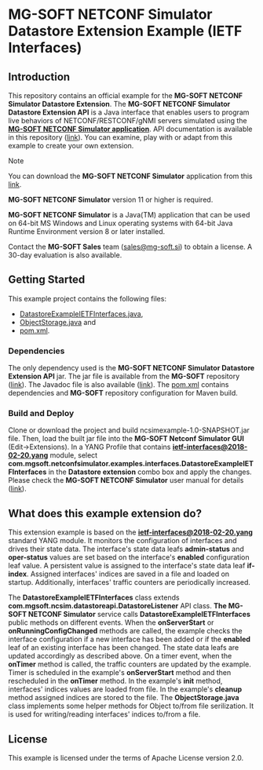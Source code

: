 # MG-SOFT NETCONF Simulator Datastore Extension Example (IETF Interfaces)

## Introduction

This repository contains an official example for the **MG-SOFT NETCONF Simulator Datastore Extension**. The **MG-SOFT NETCONF Simulator Datastore Extension API** is a Java interface that enables users to program live behaviors of NETCONF/RESTCONF/gNMI servers simulated using the [**MG-SOFT NETCONF Simulator application**](https://www.mg-soft.si/mgNetConfSimulator.html). API documentation is available in this repository ([link](apidoc)). You can examine, play with or adapt from this example to create your own extension. 

> [!NOTE]
>
> You can download the **MG-SOFT NETCONF Simulator** application from this [link](https://www.mg-soft.si/download.html?product=netconfsimulator).
>
> **MG-SOFT NETCONF Simulator** version 11 or higher is required.
>
> **MG-SOFT NETCONF Simulator** is a Java(TM) application that can be used on 64-bit MS Windows and Linux operating systems with 64-bit Java Runtime Environment version 8 or later installed.
>
> Contact the **MG-SOFT Sales** team (sales@mg-soft.si) to obtain a license. A 30-day evaluation is also available.
 

## Getting Started

This example project contains the following files:
* [DatastoreExampleIETFInterfaces.java](src/main/java/com/mgsoft/netconfsimulator/examples/interfaces/InterfacesDatastoreTraffic.java),
* [ObjectStorage.java](src/main/java/com/mgsoft/netconfsimulator/examples/interfaces/InterfacesDatastoreTraffic.java) and 
* [pom.xml](pom.xml).

### Dependencies
The only dependency used is the **MG-SOFT NETCONF Simulator Datastore Extension API** jar. The jar file is available from the **MG-SOFT** repository ([link](https://secure.mg-soft.com/files/mgnetconfsimulator/com/mgsoft/netconfsimulator/mgncdatastoreapi/1.0.0/mgncdatastoreapi-1.0.0.jar)). The Javadoc file is also available ([link](https://secure.mg-soft.com/files/mgnetconfsimulator/com/mgsoft/netconfsimulator/mgncdatastoreapi/1.0.0/mgncdatastoreapi-1.0.0-javadoc.jar)). The [pom.xml](pom.xml) contains dependencies and **MG-SOFT** repository configuration for Maven build. 

### Build and Deploy

Clone or download the project and build ncsimexample-1.0-SNAPSHOT.jar file. Then, load the built jar file into the **MG-SOFT Netconf Simulator GUI** (Edit->Extensions). In a YANG Profile that contains **ietf-interfaces@2018-02-20.yang** module, select **com.mgsoft.netconfsimulator.examples.interfaces.DatastoreExampleIETFInterfaces** in the **Datastore extension** combo box and apply the changes. Please check the **MG-SOFT NETCONF Simulator** user manual for details ([link](https://www.mg-soft.si/files/NETCONF_Simulator.pdf)).

## What does this example extension do?

This extension example is based on the **ietf-interfaces@2018-02-20.yang** standard YANG module. It monitors the configuration of interfaces and drives their state data. The interface's state data leafs **admin-status** and **oper-status** values are set based on the interface's **enabled** configuration leaf value. A persistent value is assigned to the interface's state data leaf **if-index**. Assigned interfaces' indices are saved in a file and loaded on startup. Additionally, interfaces' traffic counters are periodically increased. 

The **DatastoreExampleIETFInterfaces** class extends **com.mgsoft.ncsim.datastoreapi.DatastoreListener** API class. **The MG-SOFT NETCONF Simulator** service calls **DatastoreExampleIETFInterfaces** public methods on different events. When the **onServerStart** or **onRunningConfigChanged** methods are called, the example checks the interface configuration if a new interface has been added or if the **enabled** leaf of an existing interface has been changed. The state data leafs are updated accordingly as described above. On a timer event, when the **onTimer** method is called, the traffic counters are updated by the example. Timer is scheduled in the example's **onServerStart** method and then rescheduled in the **onTimer** method. In the example's **init** method, interfaces' indices values are loaded from file. In the example's **cleanup** method assigned indices are stored to the file. The **ObjectStorage.java** class implements some helper methods for Object to/from file serilization. It is used for writing/reading interfaces' indices to/from a file.


## License
This example is licensed under the terms of Apache License version 2.0.
